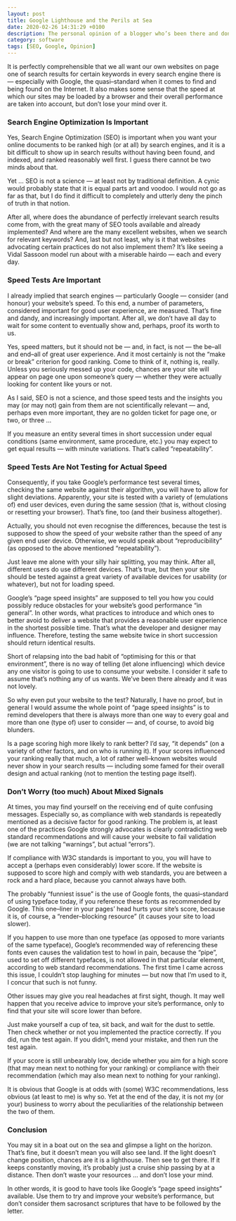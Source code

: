 ```yaml
---
layout: post
title: Google Lighthouse and the Perils at Sea
date: 2020-02-26 14:31:29 +0100
description: The personal opinion of a blogger who’s been there and done that … and returned home safely.
category: software
tags: [SEO, Google, Opinion]
---
```

It is perfectly comprehensible that we all want our own websites on page one of search results for certain keywords in every search engine there is — especially with Google, the quasi–standard when it comes to find and being found on the Internet. It also makes some sense that the speed at which our sites may be loaded by a browser and their overall performance are taken into account, but don’t lose your mind over it.<!--more-->

### Search Engine Optimization Is Important

Yes, Search Engine Optimization (<abbr>SEO</abbr>) is important when you want your online documents to be ranked high (or at all) by search engines, and it is a bit difficult to show up in search results without having been found, and indexed, and ranked reasonably well first. I guess there cannot be two minds about that.

Yet … <abbr>SEO</abbr> is not a science — at least not by traditional definition. A cynic would probably state that it is equal parts art and voodoo. I would not go as far as that, but I do find it difficult to completely and utterly deny the pinch of truth in that notion.

After all, where does the abundance of perfectly irrelevant search results come from, with the great many of <abbr>SEO</abbr> tools available and already implemented? And where are the many excellent websites, when we search for relevant keywords? And, last but not least, why is it that websites advocating certain practices do not also implement them? It’s like seeing a Vidal Sassoon model run about with a miserable hairdo — each and every day.  

### Speed Tests Are Important

I already implied that search engines — particularly Google — consider (and honour) your website’s speed. To this end, a number of parameters, considered important for good user experience, are measured. That’s fine and dandy, and increasingly important. After all, we don’t have all day to wait for some content to eventually show and, perhaps, proof its worth to us.

Yes, speed matters, but it should not be — and, in fact, is not — the be–all and end–all of great user experience. And it most certainly is not the “make or break” criterion for good ranking. Come to think of it, nothing is, really. Unless you seriously messed up your code, chances are your site will appear on page one upon someone’s query — whether they were actually looking for content like yours or not.

As I said, <abbr>SEO</abbr> is not a science, and those speed tests and the insights you may (or may not) gain from them are not scientifically relevant — and, perhaps even more important, they are no golden ticket for page one, or two, or three …

If you measure an entity several times in short succession under equal conditions (same environment, same procedure, <abbr>etc.</abbr>) you may expect to get equal results — with minute variations. That’s called “repeatability”.

### Speed Tests Are Not Testing for Actual Speed

Consequently, if you take Google’s performance test several times, checking the same website against their algorithm, you will have to allow for slight deviations. Apparently, your site is tested with a variety of (emulations of) end user devices, even during the same session (that is, without closing or resetting your browser). That’s fine, too (and their business altogether).

Actually, you should not even recognise the differences, because the test is supposed to show the speed of your website rather than the speed of any given end user device. Otherwise, we would speak about “reproducibility” (as opposed to the above mentioned “repeatability”).

Just leave me alone with your silly hair splitting, you may think. After all, different users do use different devices. That’s true, but then your site should be tested against a great variety of available devices for usability (or whatever), but not for loading speed.

Google’s “page speed insights” are supposed to tell you how you could possibly reduce obstacles for your website’s good performance “in general”. In other words, what practices to introduce and which ones to better avoid to deliver a website that provides a reasonable user experience in the shortest possible time. That’s what the developer and designer may influence. Therefore, testing the same website twice in short succession should return identical results.

Short of relapsing into the bad habit of “optimising for this or that environment”, there is no way of telling (let alone influencing) which device any one visitor is going to use to consume your website. I consider it safe to assume that’s nothing any of us wants. We’ve been there already and it was not lovely.

So why even put your website to the test? Naturally, I have no proof, but in general I would assume the whole point of “page speed insights” is to remind developers that there is always more than one way to every goal and more than one (type of) user to consider — and, of course, to avoid big blunders.

Is a page scoring high more likely to rank better? I’d say, “it depends” (on a variety of other factors, and on who is running it). If your scores influenced your ranking really that much, a lot of rather well–known websites would never show in your search results — including some famed for their overall design and actual ranking (not to mention the testing page itself).

### Don’t Worry (too much) About Mixed Signals

At times, you may find yourself on the receiving end of quite confusing messages. Especially so, as compliance with web standards is repeatedly mentioned as a decisive factor for good ranking. The problem is, at least one of the practices Google strongly advocates is clearly contradicting web standard recommendations and will cause your website to fail validation (we are not talking “warnings”, but actual “errors”).

If compliance with <abbr>W3C</abbr> standards is important to you, you will have to accept a (perhaps even considerably) lower score. If the website is supposed to score high and comply with web standards, you are between a rock and a hard place, because you cannot always have both.

The probably “funniest issue” is the use of Google fonts, the quasi–standard of using typeface today, if you reference these fonts as recommended by Google. This one–liner in your pages’ head hurts your site’s score, because it is, of course, a “render–blocking resource” (it causes your site to load slower).

If you happen to use more than one typeface (as opposed to more variants of the same typeface), Google’s recommended way of referencing these fonts even causes the validation test to howl in pain, because the “pipe”, used to set off different typefaces, is not allowed in that particular element, according to web standard recommendations. The first time I came across this issue, I couldn’t stop laughing for minutes — but now that I’m used to it, I concur that such is not funny.

Other issues may give you real headaches at first sight, though. It may well happen that you receive advice to improve your site’s performance, only to find that your site will score lower than before.

Just make yourself a cup of tea, sit back, and wait for the dust to settle. Then check whether or not you implemented the practice correctly. If you did, run the test again. If you didn’t, mend your mistake, and then run the test again.

If your score is still unbearably low, decide whether you aim for a high score (that may mean next to nothing for your ranking) or compliance with their recommendation (which may also mean next to nothing for your ranking).

It is obvious that Google is at odds with (some) <abbr>W3C</abbr> recommendations, less obvious (at least to me) is why so. Yet at the end of the day, it is not my (or your) business to worry about the peculiarities of the relationship between the two of them.

### Conclusion

You may sit in a boat out on the sea and glimpse a light on the horizon. That’s fine, but it doesn’t mean you will also see land. If the light doesn’t change position, chances are it is a lighthouse. Then see to get there. If it keeps constantly moving, it’s probably just a cruise ship passing by at a distance. Then don’t waste your resources … and don’t lose your mind.

In other words, it is good to have tools like Google’s “page speed insights” available. Use them to try and improve your website’s performance, but don’t consider them sacrosanct scriptures that have to be followed by the letter.
